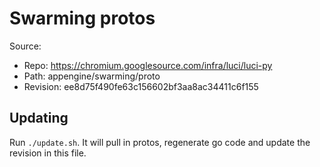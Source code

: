 # Swarming protos

Source:

*   Repo: https://chromium.googlesource.com/infra/luci/luci-py
*   Path: appengine/swarming/proto
*   Revision: ee8d75f490fe63c156602bf3aa8ac34411c6f155

## Updating

Run `./update.sh`. It will pull in protos, regenerate go code and update the
revision in this file.

